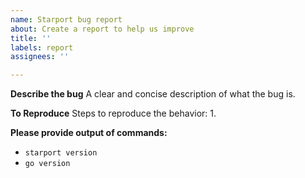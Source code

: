 ```yaml
---
name: Starport bug report
about: Create a report to help us improve
title: ''
labels: report
assignees: ''

---
```


**Describe the bug**
A clear and concise description of what the bug is.

**To Reproduce**
Steps to reproduce the behavior:
1. 

**Please provide output of commands:**
 - `starport version`
 - `go version`
